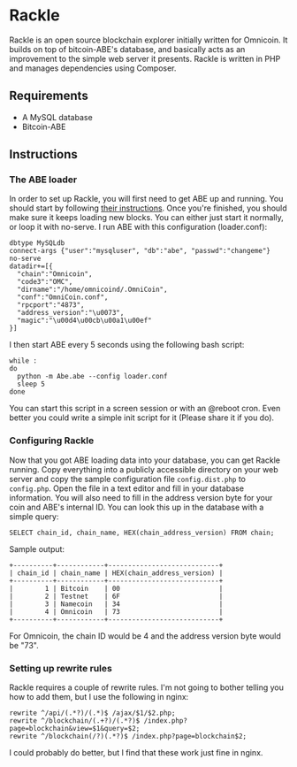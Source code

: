 # Rackle
Rackle is an open source blockchain explorer initially written for Omnicoin. It builds on top of bitcoin-ABE's database, and basically acts as an improvement to the simple web server it presents. Rackle is written in PHP and manages dependencies using Composer.

## Requirements
- A MySQL database
- Bitcoin-ABE

## Instructions
### The ABE loader
In order to set up Rackle, you will first need to get ABE up and running. You should start by following [their instructions](https://github.com/bitcoin-abe/bitcoin-abe). Once you're finished, you should make sure it keeps loading new blocks. You can either just start it normally, or loop it with no-serve. I run ABE with this configuration (loader.conf):

    dbtype MySQLdb
    connect-args {"user":"mysqluser", "db":"abe", "passwd":"changeme"}
    no-serve
    datadir+=[{
      "chain":"Omnicoin",
      "code3":"OMC",
      "dirname":"/home/omnicoind/.OmniCoin",
      "conf":"OmniCoin.conf",
      "rpcport":"4873",
      "address_version":"\u0073",
      "magic":"\u00d4\u00cb\u00a1\u00ef"
    }]

I then start ABE every 5 seconds using the following bash script:

    while :
    do
      python -m Abe.abe --config loader.conf
      sleep 5
    done

You can start this script in a screen session or with an @reboot cron. Even better you could write a simple init script for it (Please share it if you do).

### Configuring Rackle
Now that you got ABE loading data into your database, you can get Rackle running. Copy everything into a publicly accessible directory on your web server and copy the sample configuration file `config.dist.php` to `config.php`. Open the file in a text editor and fill in your database information. You will also need to fill in the address version byte for your coin and ABE's internal ID. You can look this up in the database with a simple query:

    SELECT chain_id, chain_name, HEX(chain_address_version) FROM chain;

Sample output:

    +----------+------------+----------------------------+
    | chain_id | chain_name | HEX(chain_address_version) |
    +----------+------------+----------------------------+
    |        1 | Bitcoin    | 00                         |
    |        2 | Testnet    | 6F                         |
    |        3 | Namecoin   | 34                         |
    |        4 | Omnicoin   | 73                         |
    +----------+------------+----------------------------+

For Omnicoin, the chain ID would be 4 and the address version byte would be "73".

### Setting up rewrite rules
Rackle requires a couple of rewrite rules. I'm not going to bother telling you how to add them, but I use the following in nginx:

    rewrite ^/api/(.*?)/(.*)$ /ajax/$1/$2.php;
    rewrite ^/blockchain/(.+?)/(.*?)$ /index.php?page=blockchain&view=$1&query=$2;
    rewrite ^/blockchain(/?)(.*?)$ /index.php?page=blockchain$2;

I could probably do better, but I find that these work just fine in nginx.
